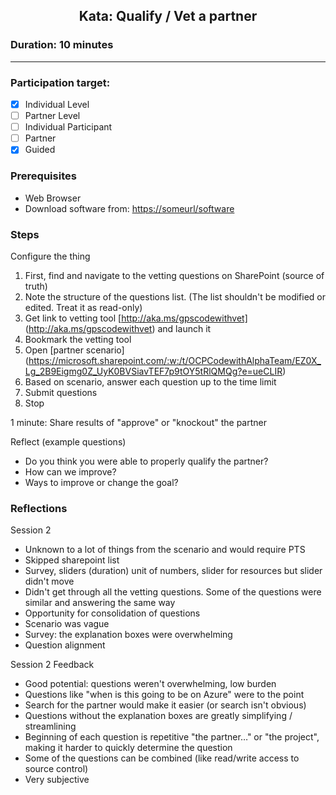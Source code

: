 ## <p align="center">Kata: Qualify / Vet a partner</p>

### 

### Duration: 10 minutes
---
### Participation target:
- [x] Individual Level
- [ ] Partner Level
- [ ] Individual Participant
- [ ] Partner
- [x] Guided

### Prerequisites

 * Web Browser
 * Download software from: [https://someurl/software](https://someurl/software)

### Steps

Configure the thing
1. First, find and navigate to the vetting questions on SharePoint (source of truth)
2. Note the structure of the questions list. (The list shouldn't be modified or edited. Treat it as read-only)
3. Get link to vetting tool [http://aka.ms/gpscodewithvet] (http://aka.ms/gpscodewithvet) and launch it
4. Bookmark the vetting tool
5. Open [partner scenario] (https://microsoft.sharepoint.com/:w:/t/OCPCodewithAlphaTeam/EZ0X_Lg_2B9Eigmg0Z_UyK0BVSiavTEF7p9tOY5tRlQMQg?e=ueCLIR)
6. Based on scenario, answer each question up to the time limit
7. Submit questions
8. Stop

1 minute: Share results of "approve" or "knockout" the partner

Reflect (example questions)
* Do you think you were able to properly qualify the partner?
* How can we improve? 
* Ways to improve or change the goal?

### Reflections

Session 2 

* Unknown to a lot of things from the scenario and would require PTS
* Skipped sharepoint list
* Survey, sliders (duration) unit of numbers, slider for resources but slider didn't move
* Didn't get through all the vetting questions. Some of the questions were similar and answering the same way
* Opportunity for consolidation of questions
* Scenario was vague
* Survey: the explanation boxes were overwhelming
* Question alignment

Session 2 Feedback

* Good potential: questions weren't overwhelming, low burden
* Questions like "when is this going to be on Azure" were to the point
* Search for the partner would make it easier (or search isn't obvious)
* Questions without the explanation boxes are greatly simplifying / streamlining
* Beginning of each question is repetitive "the partner…" or "the project", making it harder to quickly determine the question
* Some of the questions can be combined (like read/write access to source control)
* Very subjective


